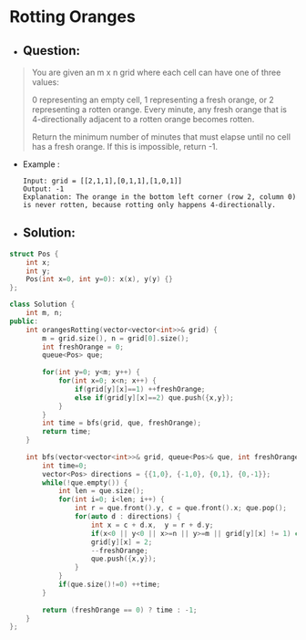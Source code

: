 # Rotting Oranges
- ## Question:
>You are given an m x n grid where each cell can have one of three values:
>
>0 representing an empty cell,
>1 representing a fresh orange, or
>2 representing a rotten orange.
>Every minute, any fresh orange that is 4-directionally adjacent to a rotten orange becomes rotten.
>
>Return the minimum number of minutes that must elapse until no cell has a fresh orange. If this is impossible, return -1.

- Example :

      Input: grid = [[2,1,1],[0,1,1],[1,0,1]]
      Output: -1
      Explanation: The orange in the bottom left corner (row 2, column 0) is never rotten, because rotting only happens 4-directionally.

- ## Solution:
```cpp
struct Pos {
    int x;
    int y;
    Pos(int x=0, int y=0): x(x), y(y) {}
};

class Solution {
    int m, n; 
public:
    int orangesRotting(vector<vector<int>>& grid) {
        m = grid.size(), n = grid[0].size();
        int freshOrange = 0;
        queue<Pos> que;
        
        for(int y=0; y<m; y++) {
            for(int x=0; x<n; x++) {
                if(grid[y][x]==1) ++freshOrange;
                else if(grid[y][x]==2) que.push({x,y});
            }
        }
        int time = bfs(grid, que, freshOrange);
        return time;
    }
    
    int bfs(vector<vector<int>>& grid, queue<Pos>& que, int freshOrange) {
        int time=0;
        vector<Pos> directions = {{1,0}, {-1,0}, {0,1}, {0,-1}};
        while(!que.empty()) {
            int len = que.size();
            for(int i=0; i<len; i++) {
                int r = que.front().y, c = que.front().x; que.pop();
                for(auto d : directions) {
                    int x = c + d.x,  y = r + d.y; 
                    if(x<0 || y<0 || x>=n || y>=m || grid[y][x] != 1) continue;
                    grid[y][x] = 2;
                    --freshOrange;
                    que.push({x,y});
                }
            }
            if(que.size()!=0) ++time;
        }
       
        return (freshOrange == 0) ? time : -1;
    }
};
```
